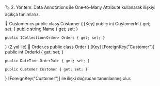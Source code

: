 ﻿🏷️ 2. Yöntem: Data Annotations ile One-to-Many
Attribute kullanarak ilişkiyi açıkça tanımlarız.

🔹 Customer.cs
public class Customer
{
    [Key]
    public int CustomerId { get; set; }
    public string Name { get; set; }

    public ICollection<Order> Orders { get; set; }
}
(2.yol ile)
🔹 Order.cs
public class Order
{
    [Key]
    [ForeignKey("Customer")]
    public int OrderId { get; set; }

    public DateTime OrderDate { get; set; }

    public Customer Customer { get; set; }
}
[ForeignKey("Customer")] ile ilişki doğrudan tanımlanmış olur.